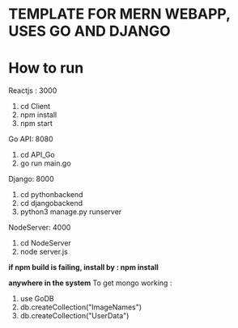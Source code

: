 # TEMPLATE FOR MERN WEBAPP, USES GO AND DJANGO  

# How to run
Reactjs : 3000
1. cd Client
2. npm install
3. npm start

Go API: 8080
1. cd API_Go
2. go run main.go

Django: 8000
1. cd pythonbackend
2. cd djangobackend
3. python3 manage.py runserver

NodeServer: 4000
1. cd NodeServer
2. node server.js

**if npm build is failing, install by : npm install <absent library>**

**anywhere in the system**
To get mongo working :
1. use GoDB
2. db.createCollection("ImageNames")
3. db.createCollection("UserData")

